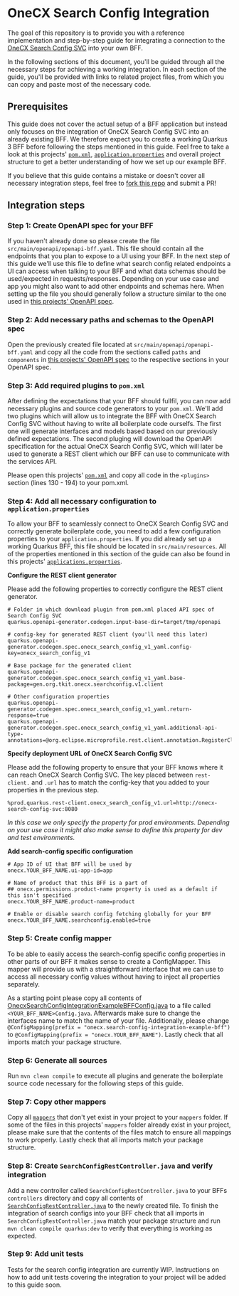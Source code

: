 # OneCX Search Config Integration
The goal of this repository is to provide you with a reference implementation and step-by-step guide for integrating a connection to the [OneCX Search Config SVC](https://github.com/onecx/onecx-search-config-svc/) into your own BFF. 

In the following sections of this document, you'll be guided through all the necessary steps for achieving a working integration. In each section of the guide, you'll be provided with links to related project files, from which you can copy and paste most of the necessary code.

## Prerequisites
This guide does not cover the actual setup of a BFF application but instead only focuses on the integration of OneCX Search Config SVC into an already existing BFF. We therefore expect you to create a working Quarkus 3 BFF before following the steps mentioned in this guide. Feel free to take a look at this projects' [`pom.xml`](./pom.xml), [`application.properties`](./src/main/resources/application.properties) and overall project structure to get a better understanding of how we set up our example BFF.

If you believe that this guide contains a mistake or doesn't cover all necessary integration steps, feel free to [fork this repo](https://github.com/bastianjakobi/onecx-search-config-integration-example-bff/fork) and submit a PR!

## Integration steps

### Step 1: Create OpenAPI spec for your BFF
If you haven't already done so please create the file `src/main/openapi/openapi-bff.yaml`. This file should contain all the endpoints that you plan to expose to a UI using your BFF. In the next step of this guide we'll use this file to define what search config related endpoints a UI can access when talking to your BFF and what data schemas should be used/expected in requests/responses. Depending on your use case and app you might also want to add other endpoints and schemas here. When setting up the file you should generally follow a structure similar to the one used in [this projects' OpenAPI spec](./src/main/openapi/openapi-bff.yaml). 

### Step 2: Add necessary paths and schemas to the OpenAPI spec
Open the previously created file located at `src/main/openapi/openapi-bff.yaml` and copy all the code from the sections called `paths` and `components` in [this projects' OpenAPI spec](./src/main/openapi/openapi-bff.yaml) to the respective sections in your OpenAPI spec.

### Step 3: Add required plugins to `pom.xml`
After defining the expectations that your BFF should fullfil, you can now add necessary plugins and source code generators to your `pom.xml`. We'll add two plugins which will allow us to integrate the BFF with OneCX Search Config SVC without having to write all boilerplate code ourselfs. The first one will generate interfaces and models based based on our previously defined expectations. The second pluging will download the OpenAPI specification for the actual OneCX Search Config SVC, which will later be used to generate a REST client which our BFF can use to communicate with the services API.

Please open this projects' [`pom.xml`](./pom.xml) and copy all code in the `<plugins>` section (lines 130 - 194) to your pom.xml.

### Step 4: Add all necessary configuration to `application.properties`
To allow your BFF to seamlessly connect to OneCX Search Config SVC and correctly generate boilerplate code, you need to add a few configuration properties to your `application.properties`. If you did already set up a working Quarkus BFF, this file should be located in `src/main/resources`. All of the properties mentioned in this section of the guide can also be found in this projects' [`applications.properties`](./src/main/resources/application.properties).

**Configure the REST client generator**

Please add the following properties to correctly configure the REST client generator.
````properties
# Folder in which download plugin from pom.xml placed API spec of Search Config SVC
quarkus.openapi-generator.codegen.input-base-dir=target/tmp/openapi
````
````properties
# config-key for generated REST client (you'll need this later)
quarkus.openapi-generator.codegen.spec.onecx_search_config_v1_yaml.config-key=onecx_search_config_v1

# Base package for the generated client
quarkus.openapi-generator.codegen.spec.onecx_search_config_v1_yaml.base-package=gen.org.tkit.onecx.searchconfig.v1.client

# Other configuration properties
quarkus.openapi-generator.codegen.spec.onecx_search_config_v1_yaml.return-response=true
quarkus.openapi-generator.codegen.spec.onecx_search_config_v1_yaml.additional-api-type-annotations=@org.eclipse.microprofile.rest.client.annotation.RegisterClientHeaders;
````

**Specify deployment URL of OneCX Search Config SVC**

Please add the following property to ensure that your BFF knows where it can reach OneCX Search Config SVC. The key placed between `rest-client.` and `.url` has to match the config-key that you added to your properties in the previous step.
````properties
%prod.quarkus.rest-client.onecx_search_config_v1.url=http://onecx-search-config-svc:8080
````
*In this case we only specify the property for prod environments. Depending on your use case it might also make sense to define this property for dev and test environments.*

**Add search-config specific configuration**
````properties
# App ID of UI that BFF will be used by
onecx.YOUR_BFF_NAME.ui-app-id=app

# Name of product that this BFF is a part of
## onecx.permissions.product-name property is used as a default if this isn't specified
onecx.YOUR_BFF_NAME.product-name=product

# Enable or disable search config fetching globally for your BFF
onecx.YOUR_BFF_NAME.searchconfig.enabled=true
````

### Step 5: Create config mapper
To be able to easily access the search-config specific config properties in other parts of our BFF it makes sense to create a ConfigMapper. This mapper will provide us with a straightforward interface that we can use to access all necessary config values without having to inject all properties separately.

As a starting point please copy all contents of [OnecxSearchConfigIntegrationExampleBFFConfig.java](./src/main/java/org/tkit/onecx/search/config/integration/bff/rs/mappers/OnecxSearchConfigIntegrationExampleBFFConfig.java) to a file called `<YOUR_BFF_NAME>Config.java`. Afterwards make sure to change the interfaces name to match the name of your file. Additionally, please change `@ConfigMapping(prefix = "onecx.search-config-integration-example-bff")` to `@ConfigMapping(prefix = "onecx.YOUR_BFF_NAME")`. Lastly check that all imports match your package structure.

### Step 6: Generate all sources
Run `mvn clean compile` to execute all plugins and generate the boilerplate source code necessary for the following steps of this guide.

### Step 7: Copy other mappers
Copy all [`mappers`](./src/main/java/org/tkit/onecx/search/config/integration/bff/rs/mappers/) that don't yet exist in your project to your `mappers` folder. If some of the files in this projects' `mappers` folder already exist in your project, please make sure that the contents of the files match to ensure all mappings to work properly. Lastly check that all imports match your package structure.

### Step 8: Create `SearchConfigRestController.java` and verify integration
Add a new controller called `SearchConfigRestController.java` to your BFFs `controllers` directory and copy all contents of [`SearchConfigRestController.java`](./src/main/java/org/tkit/onecx/search/config/integration/bff/rs/controllers/SearchConfigRestController.java) to the newly created file. To finish the integration of search configs into your BFF check that all imports in `SearchConfigRestController.java` match your package structure and run `mvn clean compile quarkus:dev` to verify that everything is working as expected.

### Step 9: Add unit tests
Tests for the search config integration are currently WIP. Instructions on how to add unit tests covering the integration to your project will be added to this guide soon.


